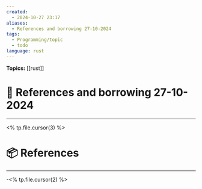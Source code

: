 ```yaml
---
created:
  - 2024-10-27 23:17
aliases:
  - References and borrowing 27-10-2024
tags:
  - Programming/topic
  - todo
language: rust
---
```


**Topics:** [[rust]]

# 📃 References and borrowing 27-10-2024

---
<% tp.file.cursor(3) %>

# 📦 References

---

-<% tp.file.cursor(2) %>
